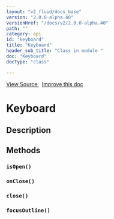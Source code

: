 ```yaml
---
layout: "v2_fluid/docs_base"
version: "2.0.0-alpha.40"
versionHref: "/docs/v2/2.0.0-alpha.40"
path: ""
category: api
id: "keyboard"
title: "Keyboard"
header_sub_title: "Class in module "
doc: "Keyboard"
docType: "class"

---
```





<div class="improve-docs">
  <a href='http://github.com/driftyco/ionic2/tree/master/ionic/util/keyboard.ts#L4'>
    View Source
  </a>
  &nbsp;
  <a href='http://github.com/driftyco/ionic2/edit/master/ionic/util/keyboard.ts#L4'>
    Improve this doc
  </a>

</div>




<h1 class="api-title">


Keyboard






</h1>






<h2>Description</h2>







<h2>Methods</h2>

<div id="isOpen"></div>

<h3>
<code>isOpen()</code>

</h3>












<div id="onClose"></div>

<h3>
<code>onClose()</code>

</h3>












<div id="close"></div>

<h3>
<code>close()</code>

</h3>












<div id="focusOutline"></div>

<h3>
<code>focusOutline()</code>

</h3>










<!-- end content block -->


<!-- end body block -->

